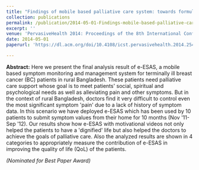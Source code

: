 ```yaml
---
title: "Findings of mobile based palliative care system: towards formulating a generic framework for measuring QoL"
collection: publications
permalink: /publication/2014-05-01-Findings-mobile-based-palliative-care-system
excerpt: ''
venue: 'PervasiveHealth 2014: Proceedings of the 8th International Conference on Pervasive Computing Technologies for Healthcare'
date: 2014-05-01
paperurl: 'https://dl.acm.org/doi/10.4108/icst.pervasivehealth.2014.254960'

---
```


**Abstract:** Here we present the final analysis result of e-ESAS, a mobile based symptom monitoring and management system for terminally ill breast cancer (BC) patients in rural Bangladesh. These patients need palliative care support whose goal is to meet patients' social, spiritual and psychological needs as well as alleviating pain and other symptoms. But in the context of rural Bangladesh, doctors find it very difficult to control even the most significant symptom 'pain' due to a lack of history of symptom data. In this scenario we have deployed e-ESAS which has been used by 10 patients to submit symptom values from their home for 10 months (Nov '11- Sep '12). Our results show how e-ESAS with motivational videos not only helped the patients to have a 'dignified' life but also helped the doctors to achieve the goals of palliative care. Also the analyzed results are shown in 4 categories to appropriately measure the contribution of e-ESAS in improving the quality of life (QoL) of the patients.

<!-- [Download paper here](http://ferdaus.github.io/files/DeepDssr_.pdf) -->
*(Nominated for Best Paper Award)*
